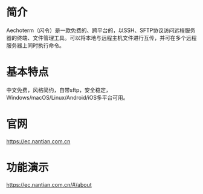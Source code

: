 # 简介
Aechoterm（闪令）是一款免费的、跨平台的，以SSH、SFTP协议访问远程服务器的终端、文件管理工具。可以将本地与远程主机文件进行互传，并可在多个远程服务器上同时执行命令。
# 基本特点
中文免费，风格简约，自带sftp，安全稳定，Windows/macOS/Linux/Android/iOS多平台可用。
# 官网
https://ec.nantian.com.cn
# 功能演示
https://ec.nantian.com.cn/#/about
